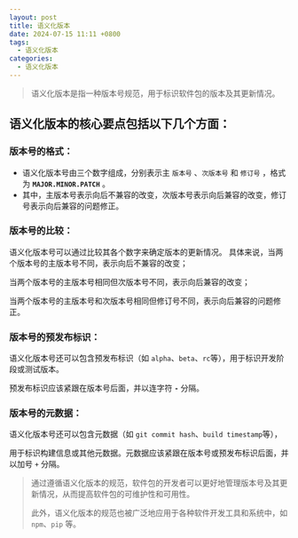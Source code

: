 ```yaml
---
layout: post
title: 语义化版本
date: 2024-07-15 11:11 +0800
tags:
  - 语义化版本
categories:
  - 语义化版本
---
```


> 语义化版本是指一种版本号规范，用于标识软件包的版本及其更新情况。

## 语义化版本的核心要点包括以下几个方面：

### 版本号的格式：

- 语义化版本号由三个数字组成，分别表示主 `版本号` 、`次版本号` 和 `修订号` ，格式为 **`MAJOR.MINOR.PATCH`** 。
- 其中，主版本号表示向后不兼容的改变，次版本号表示向后兼容的改变，修订号表示向后兼容的问题修正。

### 版本号的比较：

语义化版本号可以通过比较其各个数字来确定版本的更新情况。
具体来说，当两个版本号的主版本号不同，表示向后不兼容的改变；

当两个版本号的主版本号相同但次版本号不同，表示向后兼容的改变；

当两个版本号的主版本号和次版本号相同但修订号不同，表示向后兼容的问题修正。

### 版本号的预发布标识：

语义化版本号还可以包含预发布标识（如 `alpha`、`beta`、`rc`等），用于标识开发阶段或测试版本。

预发布标识应该紧跟在版本号后面，并以连字符 **`-`** 分隔。

### 版本号的元数据：

语义化版本号还可以包含元数据（如 `git commit hash`、`build timestamp`等），

用于标识构建信息或其他元数据。元数据应该紧跟在版本号或预发布标识后面，并以加号 `+` 分隔。

> 通过遵循语义化版本的规范，软件包的开发者可以更好地管理版本号及其更新情况，从而提高软件包的可维护性和可用性。
>
> 此外，语义化版本的规范也被广泛地应用于各种软件开发工具和系统中，如 `npm`、`pip` 等。
